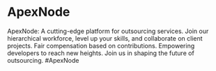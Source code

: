 # ApexNode
ApexNode: A cutting-edge platform for outsourcing services. Join our hierarchical workforce, level up your skills, and collaborate on client projects. Fair compensation based on contributions. Empowering developers to reach new heights. Join us in shaping the future of outsourcing. #ApexNode
